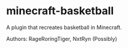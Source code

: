 # minecraft-basketball
A plugin that recreates basketball in Minecraft.

Authors: RageRoringTiger, NxtRyn (Possibly)
